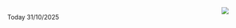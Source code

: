 <img align="right" src="https://media.giphy.com/media/M9gbBd9nbDrOTu1Mqx/giphy.gif">


Today 31/10/2025
